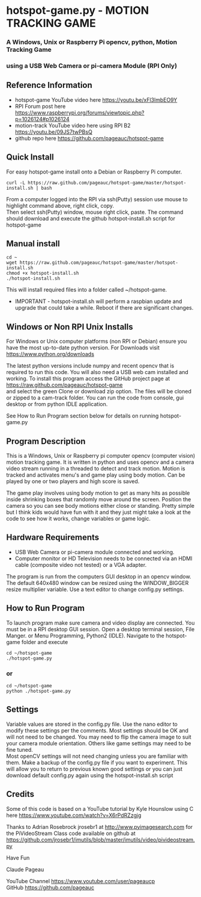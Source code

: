 # hotspot-game.py - MOTION TRACKING GAME
### A Windows, Unix or Raspberry Pi opencv, python, Motion Tracking Game
### using a USB Web Camera or pi-camera Module (RPI Only)

## Reference Information
* hotspot-game YouTube video here https://youtu.be/xFl3lmbEO9Y
* RPI Forum post here https://www.raspberrypi.org/forums/viewtopic.php?p=1026124#p1026124
* motion-track YouTube video here using RPI B2 https://youtu.be/09JS7twPBsQ
* github repo here https://github.com/pageauc/hotspot-game

## Quick Install
For easy hotspot-game install onto a Debian or Raspberry Pi computer. 

    curl -L https://raw.github.com/pageauc/hotspot-game/master/hotspot-install.sh | bash

From a computer logged into the RPI via ssh(Putty) session use mouse to highlight command above, right click, copy.  
Then select ssh(Putty) window, mouse right click, paste.  The command should 
download and execute the github hotspot-install.sh script for hotspot-game

## Manual install

    cd ~
    wget https://raw.github.com/pageauc/hotspot-game/master/hotspot-install.sh
    chmod +x hotspot-install.sh
    ./hotspot-install.sh

This will install required files into a folder called ~/hotspot-game.    

* IMPORTANT - hotspot-install.sh will perform a raspbian update and upgrade that 
could take a while.  Reboot if there are significant changes.

## Windows or Non RPI Unix Installs
For Windows or Unix computer platforms (non RPI or Debian) ensure you have the most
up-to-date python version.  For Downloads visit https://www.python.org/downloads    

The latest python versions include numpy and recent opencv that is required to run this code. 
You will also need a USB web cam installed and working. 
To install this program access the GitHub project page at   
https://raw.github.com/pageauc/hotspot-game   
and select the green Clone or download zip option. The files will be cloned or zipped
to a cam-track folder. You can run the code from console, gui desktop or 
from python IDLE application.    
            
See How to Run Program section below for details on running hotspot-game.py
    
## Program Description
This is a Windows, Unix or Raspberry pi computer opencv (computer vision)
motion tracking game.
It is written in python and uses opencv and a camera video stream running
in a threaded to detect and track motion. Motion is tracked and
activates menu's and game play using body motion. Can be played by one or two
players and high score is saved. 

The game play involves using body motion to get as many hits as possible
inside shrinking boxes that randomly move around the screen. Position the camera
so you can see body motions either close or standing. Pretty simple
but I think kids would have fun with it and they just might take a look at the 
code to see how it works, change variables or game logic.

## Hardware Requirements
* USB Web Camera or pi-camera module connected and working.
* Computer monitor or HD Television needs to be connected via an HDMI cable (composite
video not tested) or a VGA adapter. 

The program is run from the computers GUI desktop in an opencv window.
The default 640x480 window can be resized using the WINDOW_BIGGER resize multiplier variable.
Use a text editor to change config.py settings.

## How to Run Program    
To launch program make sure camera and video display are connected. You must
be in a RPI desktop GUI session.  Open a desktop terminal session, File Manger.
or Menu Programming, Python2 (IDLE). Navigate to the hotspot-game folder and
execute 

    cd ~/hotspot-game
    ./hotspot-game.py

### or
    
    cd ~/hotspot-game
    python ./hotspot-game.py
    
## Settings

Variable values are stored in the config.py file. Use the nano editor to
modify these settings per the comments.  Most settings should be OK and will
not need to be changed.  You may need to flip the camera image to suit your
camera module orientation. Others like game settings may need to be fine tuned.  
Most openCV settings will not need changing unless you are familiar with them.
Make a backup of the config.py file if you want to experiment.  This will
allow you to return to previous known good settings or you can just download
default config.py again using the hotspot-install.sh script 

## Credits
Some of this code is based on a YouTube tutorial by
Kyle Hounslow using C here https://www.youtube.com/watch?v=X6rPdRZzgjg

Thanks to Adrian Rosebrock jrosebr1 at http://www.pyimagesearch.com 
for the PiVideoStream Class code available on github at
https://github.com/jrosebr1/imutils/blob/master/imutils/video/pivideostream.py

Have Fun

Claude Pageau

YouTube Channel https://www.youtube.com/user/pageaucp  
GitHub https://github.com/pageauc
